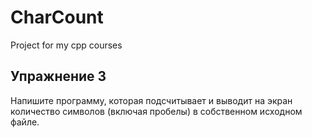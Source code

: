 # CharCount
Project for my cpp courses
## Упражнение 3
Напишите программу, которая подсчитывает и выводит на экран количество
символов (включая пробелы) в собственном исходном файле.
